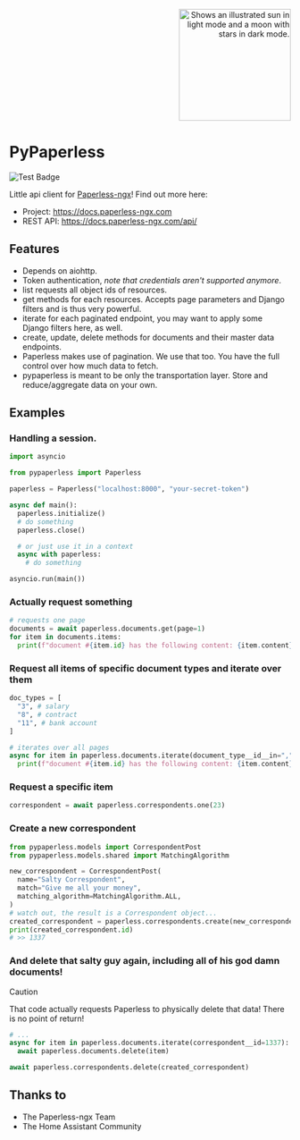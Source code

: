 <p align="right">
  <picture>
    <source media="(prefers-color-scheme: dark)" srcset="https://docs.paperless-ngx.com/assets/logo_full_white.svg#only-dark">
    <source media="(prefers-color-scheme: light)" srcset="https://docs.paperless-ngx.com/assets/logo_full_black.svg#only-light">
    <img width="200" alt="Shows an illustrated sun in light mode and a moon with stars in dark mode." src="https://docs.paperless-ngx.com/assets/logo_full_black.svg#only-light">
  </picture>
</p>

<!-- omit in toc -->

# PyPaperless

![Test Badge](https://github.com/tb1337/paperless-api/actions/workflows/test.yml/badge.svg)

Little api client for [Paperless-ngx](https://github.com/paperless-ngx/paperless-ngx)! Find out more here:

* Project: https://docs.paperless-ngx.com
* REST API: https://docs.paperless-ngx.com/api/

## Features

- Depends on aiohttp.
- Token authentication, _note that credentials aren't supported anymore_.
- list requests all object ids of resources.
- get methods for each resources. Accepts page parameters and Django filters and is thus very powerful.
- iterate for each paginated endpoint, you may want to apply some Django filters here, as well.
- create, update, delete methods for documents and their master data endpoints.
- Paperless makes use of pagination. We use that too. You have the full control over how much data to fetch.
- pypaperless is meant to be only the transportation layer. Store and reduce/aggregate data on your own.

## Examples

### Handling a session.

```python
import asyncio

from pypaperless import Paperless

paperless = Paperless("localhost:8000", "your-secret-token")

async def main():
  paperless.initialize()
  # do something
  paperless.close()

  # or just use it in a context
  async with paperless:
    # do something

asyncio.run(main())
```

### Actually request something

```python
# requests one page
documents = await paperless.documents.get(page=1)
for item in documents.items:
  print(f"document #{item.id} has the following content: {item.content}")
```

### Request all items of specific document types and iterate over them
```python
doc_types = [
  "3", # salary
  "8", # contract
  "11", # bank account
]

# iterates over all pages
async for item in paperless.documents.iterate(document_type__id__in=",".join(doc_types)):
  print(f"document #{item.id} has the following content: {item.content}")
```

### Request a specific item
```python
correspondent = await paperless.correspondents.one(23)
```

### Create a new correspondent
```python
from pypaperless.models import CorrespondentPost
from pypaperless.models.shared import MatchingAlgorithm

new_correspondent = CorrespondentPost(
  name="Salty Correspondent",
  match="Give me all your money",
  matching_algorithm=MatchingAlgorithm.ALL,
)
# watch out, the result is a Correspondent object...
created_correspondent = paperless.correspondents.create(new_correspondent)
print(created_correspondent.id)
# >> 1337
```

### And delete that salty guy again, including all of his god damn documents!

> [!CAUTION]
> That code actually requests Paperless to physically delete that data! There is no point of return!
> ```python
> # ...
> async for item in paperless.documents.iterate(correspondent__id=1337):
>   await paperless.documents.delete(item)
>
> await paperless.correspondents.delete(created_correspondent)
> ```

## Thanks to

* The Paperless-ngx Team
* The Home Assistant Community
